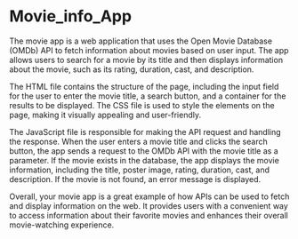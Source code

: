 # Movie_info_App
The movie app is a web application that uses the Open Movie Database (OMDb) API to fetch information about movies based on user input. The app allows users to search for a movie by its title and then displays information about the movie, such as its rating, duration, cast, and description.

The HTML file contains the structure of the page, including the input field for the user to enter the movie title, a search button, and a container for the results to be displayed. The CSS file is used to style the elements on the page, making it visually appealing and user-friendly.

The JavaScript file is responsible for making the API request and handling the response. When the user enters a movie title and clicks the search button, the app sends a request to the OMDb API with the movie title as a parameter. If the movie exists in the database, the app displays the movie information, including the title, poster image, rating, duration, cast, and description. If the movie is not found, an error message is displayed.

Overall, your movie app is a great example of how APIs can be used to fetch and display information on the web. It provides users with a convenient way to access information about their favorite movies and enhances their overall movie-watching experience.
